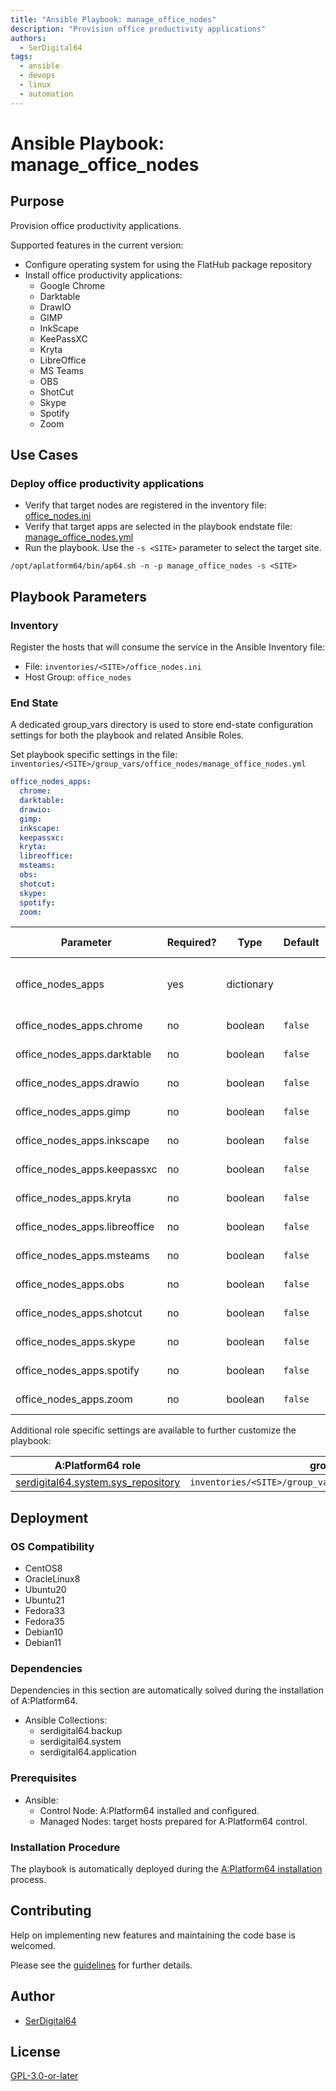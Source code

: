 ```yaml
---
title: "Ansible Playbook: manage_office_nodes"
description: "Provision office productivity applications"
authors:
  - SerDigital64
tags:
  - ansible
  - devops
  - linux
  - automation
---
```


# Ansible Playbook: manage_office_nodes

## Purpose

Provision office productivity applications.

Supported features in the current version:

- Configure operating system for using the FlatHub package repository
- Install office productivity applications:
  - Google Chrome
  - Darktable
  - DrawIO
  - GIMP
  - InkScape
  - KeePassXC
  - Kryta
  - LibreOffice
  - MS Teams
  - OBS
  - ShotCut
  - Skype
  - Spotify
  - Zoom

## Use Cases

### Deploy office productivity applications

- Verify that target nodes are registered in the inventory file: [office_nodes.ini](#inventory)
- Verify that target apps are selected in the playbook endstate file: [manage_office_nodes.yml](#end-state)
- Run the playbook. Use the `-s <SITE>` parameter to select the target site.

```shell
/opt/aplatform64/bin/ap64.sh -n -p manage_office_nodes -s <SITE>
```

## Playbook Parameters

### Inventory

Register the hosts that will consume the service in the Ansible Inventory file:

- File: `inventories/<SITE>/office_nodes.ini`
- Host Group: `office_nodes`

### End State

A dedicated group_vars directory is used to store end-state configuration settings for both the playbook and related Ansible Roles.

Set playbook specific settings in the file: `inventories/<SITE>/group_vars/office_nodes/manage_office_nodes.yml`

```yaml
office_nodes_apps:
  chrome:
  darktable:
  drawio:
  gimp:
  inkscape:
  keepassxc:
  kryta:
  libreoffice:
  msteams:
  obs:
  shotcut:
  skype:
  spotify:
  zoom:
```

| Parameter                     | Required? | Type       | Default | Purpose / Value                           |
| ----------------------------- | --------- | ---------- | ------- | ----------------------------------------- |
| office_nodes_apps             | yes       | dictionary |         | Define what applications will be deployed |
| office_nodes_apps.chrome      | no        | boolean    | `false` | Deploy the application?                   |
| office_nodes_apps.darktable   | no        | boolean    | `false` | Deploy the application?                   |
| office_nodes_apps.drawio      | no        | boolean    | `false` | Deploy the application?                   |
| office_nodes_apps.gimp        | no        | boolean    | `false` | Deploy the application?                   |
| office_nodes_apps.inkscape    | no        | boolean    | `false` | Deploy the application?                   |
| office_nodes_apps.keepassxc    | no        | boolean    | `false` | Deploy the application?                   |
| office_nodes_apps.kryta       | no        | boolean    | `false` | Deploy the application?                   |
| office_nodes_apps.libreoffice | no        | boolean    | `false` | Deploy the application?                   |
| office_nodes_apps.msteams     | no        | boolean    | `false` | Deploy the application?                   |
| office_nodes_apps.obs         | no        | boolean    | `false` | Deploy the application?                   |
| office_nodes_apps.shotcut     | no        | boolean    | `false` | Deploy the application?                   |
| office_nodes_apps.skype       | no        | boolean    | `false` | Deploy the application?                   |
| office_nodes_apps.spotify     | no        | boolean    | `false` | Deploy the application?                   |
| office_nodes_apps.zoom        | no        | boolean    | `false` | Deploy the application?                   |

Additional role specific settings are available to further customize the playbook:

| A:Platform64 role                                                                | group_vars file                                                 |
| -------------------------------------------------------------------------------- | --------------------------------------------------------------- |
| [serdigital64.system.sys_repository](../roles/sys_repository.md#role-parameters) | `inventories/<SITE>/group_vars/office_nodes/sys_repository.yml` |

## Deployment

### OS Compatibility

- CentOS8
- OracleLinux8
- Ubuntu20
- Ubuntu21
- Fedora33
- Fedora35
- Debian10
- Debian11

### Dependencies

Dependencies in this section are automatically solved during the installation of A:Platform64.

- Ansible Collections:
  - serdigital64.backup
  - serdigital64.system
  - serdigital64.application

### Prerequisites

- Ansible:
  - Control Node: A:Platform64 installed and configured.
  - Managed Nodes: target hosts prepared for A:Platform64 control.

### Installation Procedure

The playbook is automatically deployed during the [A:Platform64 installation](/#installation) process.

## Contributing

Help on implementing new features and maintaining the code base is welcomed.

Please see the [guidelines](../contributing/guidelines.md) for further details.

## Author

- [SerDigital64](https://serdigital64.github.io/)

## License

[GPL-3.0-or-later](https://www.gnu.org/licenses/gpl-3.0.txt)
